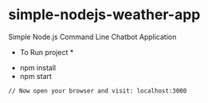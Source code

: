 # simple-nodejs-weather-app
Simple Node.js Command Line Chatbot Application

* To Run project *
 - npm install
 - npm start 
```
// Now open your browser and visit: localhost:3000
```
